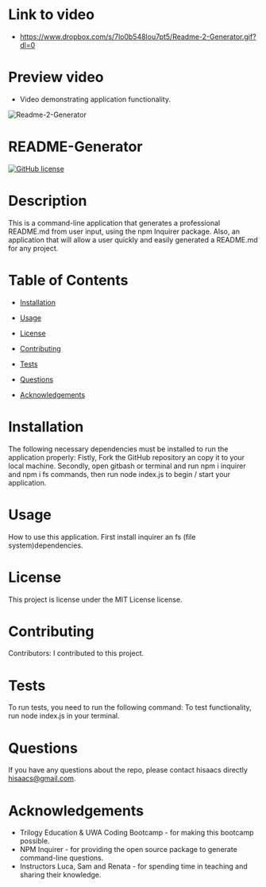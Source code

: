 
# Link to video

* https://www.dropbox.com/s/7lo0b548lou7pt5/Readme-2-Generator.gif?dl=0

# Preview video

* Video demonstrating application functionality.

![Readme-2-Generator](https://user-images.githubusercontent.com/19741669/105566906-994f6a80-5d69-11eb-9cea-ce2559b70058.gif)

# README-Generator
[![GitHub license](https://img.shields.io/badge/license-MIT-blue.svg)](https://github.com/hisaacs/README-Generator)

# Description

This is a command-line application that generates a professional README.md from user input, using the npm Inquirer package. Also, an application that will allow a user quickly and easily generated a README.md for any project.

# Table of Contents 

* [Installation](#installation)

* [Usage](#usage)

* [License](#license)

* [Contributing](#contributing)

* [Tests](#tests)

* [Questions](#questions)

* [Acknowledgements](#acknowledgements)

# Installation

The following necessary dependencies must be installed to run the application properly: Fistly, Fork the GitHub repository an copy it to your local machine. Secondly, open gitbash or terminal and run npm i inquirer and npm i fs commands, then run node index.js to begin / start your application.

# Usage

How to use this application. First install inquirer an fs (file system)dependencies.

# License

This project is license under the MIT License license.

# Contributing

​Contributors: I contributed to this project.

# Tests

To run tests, you need to run the following command: To test functionality, run node index.js in your terminal.

# Questions

If you have any questions about the repo, please contact hisaacs directly hisaacs@gmail.com.

# Acknowledgements

* Trilogy Education & UWA Coding Bootcamp - for making this bootcamp possible.
* NPM Inquirer - for providing the open source package to generate command-line questions.  
* Instructors Luca, Sam and Renata - for spending time in teaching and sharing their knowledge.

